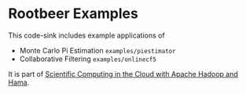 Rootbeer Examples
================

This code-sink includes example applications of

- Monte Carlo Pi Estimation `examples/piestimator`
- Collaborative Filtering `examples/onlinecf5`

It is part of [Scientific Computing in the Cloud with Apache Hadoop and Hama](http://hadoop.illecker.at).
